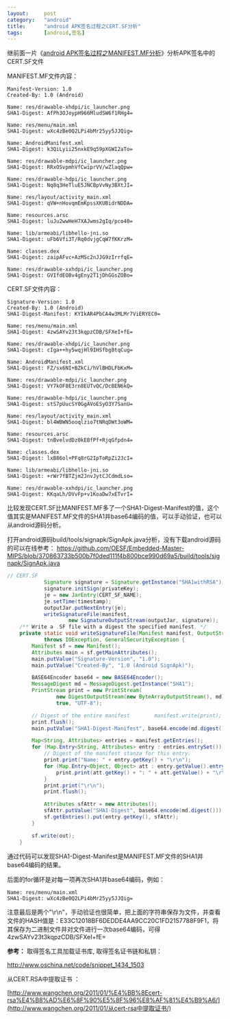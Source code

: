 ```yaml
---
layout:		post
category:	"android"
title:		"android APK签名过程之CERT.SF分析"
tags:		[android,签名]
---
```


继前面一片《[android APK签名过程之MANIFEST.MF分析](./android-signature-manifest-mf.html)》分析APK签名中的CERT.SF文件


MANIFEST.MF文件内容：

```
Manifest-Version: 1.0
Created-By: 1.0 (Android)

Name: res/drawable-xhdpi/ic_launcher.png
SHA1-Digest: AfPh3OJoypH966MludSW6f1RHg4=

Name: res/menu/main.xml
SHA1-Digest: wXc4zBe0Q2LPi4bMr25yy5JJQig=

Name: AndroidManifest.xml
SHA1-Digest: k3QiLyii25nxkE9q59pXGWI2aTo=

Name: res/drawable-mdpi/ic_launcher.png
SHA1-Digest: RRxOSvpmhVfCwiprVV/wZlaqQpw=

Name: res/drawable-hdpi/ic_launcher.png
SHA1-Digest: Nq8q3HeTluE5JNCBpVvNy3BXtJI=

Name: res/layout/activity_main.xml
SHA1-Digest: qVW+nHovqmEmKpssXKUBidrNDDA=

Name: resources.arsc
SHA1-Digest: luJu2wwHeH7XAJwms2gIq/pco40=

Name: lib/armeabi/libhello-jni.so
SHA1-Digest: uFb6Vfi3T/Rq0dvjgCqW7fKKrzM=

Name: classes.dex
SHA1-Digest: zaipAFvc+AzMSc2nJJG9zIrrfqE=

Name: res/drawable-xxhdpi/ic_launcher.png
SHA1-Digest: GVIfdEOBv4gEny2T1jDhGGsZOBo=
```



CERT.SF文件内容：

```
Signature-Version: 1.0
Created-By: 1.0 (Android)
SHA1-Digest-Manifest: KYIkAR4PbCA4w3MLMr7ViERYEC0=

Name: res/menu/main.xml
SHA1-Digest: 4zwSAYv23t3kqpzCDB/SFXeI+fE=

Name: res/drawable-xhdpi/ic_launcher.png
SHA1-Digest: cIga++hy5wqjHl9IHSfbg8tqCug=

Name: AndroidManifest.xml
SHA1-Digest: FZ/sx6NI+BZkCi/hVlBHDLFbKxM=

Name: res/drawable-mdpi/ic_launcher.png
SHA1-Digest: VY7kOF8E3rn8EUTvQC/DcBEN6kQ=

Name: res/drawable-hdpi/ic_launcher.png
SHA1-Digest: stS7pUucSY0GgAVoESyO3Y7SanU=

Name: res/layout/activity_main.xml
SHA1-Digest: bl4WBWN5ooqlzio7tNRqDWt3oWM=

Name: resources.arsc
SHA1-Digest: tnBvelvdDz0kEBfPf+RjqGfpdn4=

Name: classes.dex
SHA1-Digest: lxB86ol+PFq8rG2IpToRpZi2JcI=

Name: lib/armeabi/libhello-jni.so
SHA1-Digest: +rWr7fBTZjm2JnvJytCJCdmdLso=

Name: res/drawable-xxhdpi/ic_launcher.png
SHA1-Digest: KKqaLh/DVvFp+v1KoaDw7xETvrI=
```

比较发现CERT.SF比MANIFEST.MF多了一个SHA1-Digest-Manifest的值，这个值其实是MANIFEST.MF文件的SHA1并base64编码的值，可以手动验证，也可以从android源码分析。

打开android源码build/tools/signapk/SignApk.java分析，没有下载android源码的可以在线参考： https://github.com/OESF/Embedded-Master-MIPS/blob/370863733b500b7f0ded111f4b800bce990d69a5/build/tools/signapk/SignApk.java

```java
// CERT.SF
            Signature signature = Signature.getInstance("SHA1withRSA");
            signature.initSign(privateKey);
            je = new JarEntry(CERT_SF_NAME);
            je.setTime(timestamp);
            outputJar.putNextEntry(je);
            writeSignatureFile(manifest,
                    new SignatureOutputStream(outputJar, signature));
    /** Write a .SF file with a digest the specified manifest. */
    private static void writeSignatureFile(Manifest manifest, OutputStream out)
            throws IOException, GeneralSecurityException {
        Manifest sf = new Manifest();
        Attributes main = sf.getMainAttributes();
        main.putValue("Signature-Version", "1.0");
        main.putValue("Created-By", "1.0 (Android SignApk)");

        BASE64Encoder base64 = new BASE64Encoder();
        MessageDigest md = MessageDigest.getInstance("SHA1");
        PrintStream print = new PrintStream(
                new DigestOutputStream(new ByteArrayOutputStream(), md),
                true, "UTF-8");

        // Digest of the entire manifest        manifest.write(print);
        print.flush();
        main.putValue("SHA1-Digest-Manifest", base64.encode(md.digest()));

        Map<String, Attributes> entries = manifest.getEntries();
        for (Map.Entry<String, Attributes> entry : entries.entrySet()) {
            // Digest of the manifest stanza for this entry.
            print.print("Name: " + entry.getKey() + "\r\n");
            for (Map.Entry<Object, Object> att : entry.getValue().entrySet()) {
                print.print(att.getKey() + ": " + att.getValue() + "\r\n");
            }
            print.print("\r\n");
            print.flush();

            Attributes sfAttr = new Attributes();
            sfAttr.putValue("SHA1-Digest", base64.encode(md.digest()));
            sf.getEntries().put(entry.getKey(), sfAttr);
        }

        sf.write(out);
    }
```



通过代码可以发现SHA1-Digest-Manifest是MANIFEST.MF文件的SHA1并base64编码的结果。

后面的for循环是对每一项再次SHA1并base64编码，例如：

```
Name: res/menu/main.xml
SHA1-Digest: wXc4zBe0Q2LPi4bMr25yy5JJQig=
```

注意最后是两个"\r\n"，手动验证也很简单，把上面的字符串保存为文件，并查看文件的HASH值是：E33C12018BF6DEDDE4AA9CC20C1FD2157788F9F1，将其保存为二进制文件并对文件进行一次base64编码，可得4zwSAYv23t3kqpzCDB/SFXeI+fE=



**参考：**
取得签名工具加载证书库, 取得签名证书链和私钥：

http://www.oschina.net/code/snippet_1434_1503


从CERT.RSA中提取证书 ： 

[http://www.wangchen.org/2011/01/%E4%BB%8Ecert-rsa%E4%B8%AD%E6%8F%90%E5%8F%96%E8%AF%81%E4%B9%A6/](http://www.wangchen.org/2011/01/从cert-rsa中提取证书/)